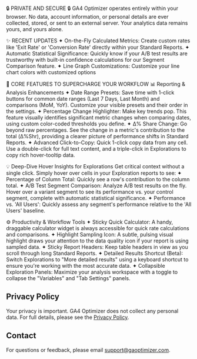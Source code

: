 🔒 PRIVATE AND SECURE 🔒
GA4 Optimizer operates entirely within your browser. No data, account information, or personal details are ever collected, stored, or sent to an external server. Your analytics data remains yours, and yours alone.

✨ RECENT UPDATES
✦ On-the-Fly Calculated Metrics: Create custom rates like 'Exit Rate' or 'Conversion Rate' directly within your Standard Reports.
✦ Automatic Statistical Significance: Quickly know if your A/B test results are trustworthy with built-in confidence calculations for our Segment Comparison feature.
✦ Line Graph Customizations: Customize your line chart colors with customized options

🚀 CORE FEATURES TO SUPERCHARGE YOUR WORKFLOW
📊 Reporting & Analysis Enhancements
✦ Date Range Presets: Save time with 1-click buttons for common date ranges (Last 7 Days, Last Month) and comparisons (MoM, YoY). Customize your visible presets and their order in the settings.
✦ Percentage Change Highlighter: Make key trends pop. This feature visually identifies significant metric changes when comparing dates, using custom color-coded thresholds you define.
✦ Δ% Share Change: Go beyond raw percentages. See the change in a metric's contribution to the total (Δ%Shr), providing a clearer picture of performance shifts in Standard Reports.
✦ Advanced Click-to-Copy: Quick 1-click copy data from any cell. Use a double-click for full text content, and a triple-click in Explorations to copy rich hover-tooltip data.

💡 Deep-Dive Hover Insights for Explorations
Get critical context without a single click. Simply hover over cells in your Exploration reports to see:
✦ Percentage of Column Total: Quickly see a row's contribution to the column total.
✦ A/B Test Segment Comparison: Analyze A/B test results on the fly. Hover over a variant segment to see its performance vs. your control segment, complete with automatic statistical significance.
✦ Performance vs. 'All Users': Quickly assess any segment's performance relative to the 'All Users' baseline.

⚙️ Productivity & Workflow Tools
✦ Sticky Quick Calculator: A handy, draggable calculator widget is always accessible for quick rate calculations and comparisons.
✦ Highlight Sampling Icon: A subtle, pulsing visual highlight draws your attention to the data quality icon if your report is using sampled data.
✦ Sticky Report Headers: Keep table headers in view as you scroll through long Standard Reports.
✦ Detailed Results Shortcut (Beta): Switch Explorations to "More detailed results" using a keyboard shortcut to ensure you're working with the most accurate data. 
✦ Collapsible Exploration Panels: Maximize your analysis workspace with a toggle to collapse the "Variables" and "Tab Settings" panels.


## Privacy Policy

Your privacy is important. GA4 Optimizer does not collect any personal data. For full details, please see the [Privacy Policy](https://www.gaoptimizer.com/privacy/).

## Contact

For questions or feedback, please email [support@gaoptimizer.com](mailto:support@gaoptimizer.com).
